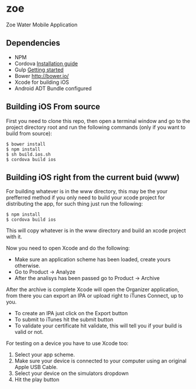 # zoe
Zoe Water Mobile Application

## Dependencies

* NPM
* Cordova [Installation guide](https://cordova.apache.org/docs/en/4.0.0/guide_cli_index.md.html)
* Gulp [Getting started](https://github.com/gulpjs/gulp/blob/master/docs/getting-started.md)
* Bower http://bower.io/
* Xcode for building iOS
* Android ADT Bundle configured

## Building iOS From source
First you need to clone this repo, then open a terminal window and go to the project directory root and run the following commands (only if you want to build from source):

```
$ bower install
$ npm install
$ sh build.ios.sh
$ cordova build ios
```

## Building iOS right from the current buid (www)
For building whatever is in the www directory, this may be the your prefferred method if you only need to build your xcode project for distributing the app, for such thing just run the following:

```
$ npm install
$ cordova build ios
```

This will copy whatever is in the www directory and build an xcode project with it.

Now you need to open Xcode and do the following:

* Make sure an application scheme has been loaded, create yours otherwise.
* Go to Product -> Analyze
* After the analisys has been passed go to Product -> Archive

After the archive is complete Xcode will open the Organizer application, from there you can export an IPA or upload right to iTunes Connect, up to you.

* To create an IPA just click on the Export button
* To submit to iTunes hit the submit button
* To validate your certificate hit validate, this will tell you if your build is valid or not.

For testing on a device you have to use Xcode too:

1. Select your app scheme.
2. Make sure your device is connected to your computer using an original Apple USB Cable.
3. Select your device on the simulators dropdown
4. Hit the play button
